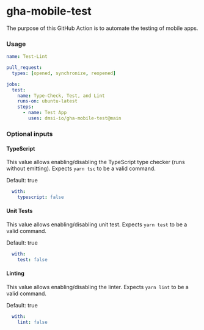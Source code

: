 # gha-mobile-test

The purpose of this GitHub Action is to automate the testing of mobile apps.

### Usage

```yaml
name: Test-Lint

pull_request:
  types: [opened, synchronize, reopened]

jobs:
  test:
    name: Type-Check, Test, and Lint
    runs-on: ubuntu-latest
    steps:
      - name: Test App
        uses: dmsi-io/gha-mobile-test@main
```

### Optional inputs

#### TypeScript

This value allows enabling/disabling the TypeScript type checker (runs without emitting). Expects `yarn tsc` to be a valid command.

Default: true

```yaml
  with:
    typescript: false
```

#### Unit Tests

This value allows enabling/disabling unit test. Expects `yarn test` to be a valid command.

Default: true

```yaml
  with:
    test: false
```

#### Linting

This value allows enabling/disabling the linter. Expects `yarn lint` to be a valid command.

Default: true

```yaml
  with:
    lint: false
```
